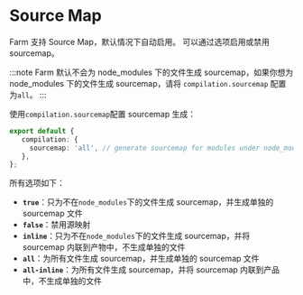 # Source Map
Farm 支持 Source Map，默认情况下自动启用。 可以通过选项启用或禁用 sourcemap。

:::note
Farm 默认不会为 node_modules 下的文件生成 sourcemap，如果你想为 node_modules 下的文件生成 sourcemap，请将 `compilation.sourcemap` 配置为`all`。
:::

使用`compilation.sourcemap`配置 sourcemap 生成：
```ts title="farm.config.ts"
export default {
   compilation: {
     sourcemap: 'all', // generate sourcemap for modules under node_modules
   },
};
```

所有选项如下：
* **`true`**：只为不在`node_modules`下的文件生成 sourcemap，并生成单独的 sourcemap 文件
* **`false`**：禁用源映射
* **`inline`**：只为不在`node_modules`下的文件生成 sourcemap，并将 sourcemap 内联到产物中，不生成单独的文件
* **`all`**：为所有文件生成 sourcemap，并生成单独的 sourcemap 文件
* **`all-inline`**：为所有文件生成 sourcemap，并将 sourcemap 内联到产品中，不生成单独的文件